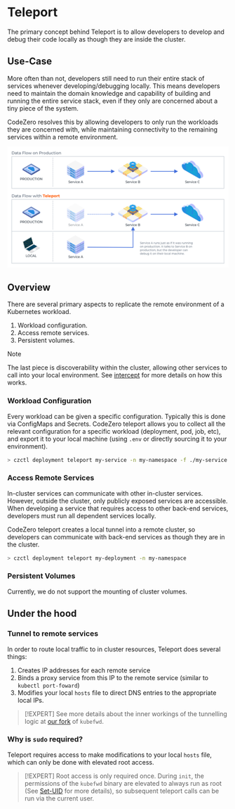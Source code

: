 # Teleport

The primary concept behind Teleport is to allow developers to develop and debug their code locally as though they are inside the cluster.

## Use-Case

More often than not, developers still need to run their entire stack of services whenever developing/debugging locally. This means developers need to maintain the domain knowledge and capability of building and running the entire service stack, even if they only are concerned about a tiny piece of the system.

CodeZero resolves this by allowing developers to only run the workloads they are concerned with, while maintaining connectivity to the remaining services within a remote environment.

![Teleport Dataflow](../../_media/teleport.png ':size=500')

## Overview

There are several primary aspects to replicate the remote environment of a Kubernetes workload.

1. Workload configuration.
2. Access remote services. 
3. Persistent volumes.

> [!NOTE]
> The last piece is discoverability within the cluster, allowing other services
> to call into your local environment. See [intercept](../concepts/intercept) for more details on how this works.

### Workload Configuration

Every workload can be given a specific configuration. Typically this is done via ConfigMaps and Secrets. CodeZero teleport allows you to collect all the relevant configuration for a specific workload (deployment, pod, job, etc), and export it to your local machine (using `.env` or directly sourcing it to your environment).

```bash
> czctl deployment teleport my-service -n my-namespace -f ./my-service.env
```

### Access Remote Services

In-cluster services can communicate with other in-cluster services. However, outside the cluster, only publicly exposed services are accessible. When developing a service that requires access to other back-end services, developers must run all dependent services locally.

CodeZero teleport creates a local tunnel into a remote cluster, so developers can communicate with back-end services as though they are in the cluster.

```bash
> czctl deployment teleport my-deployment -n my-namespace
```

### Persistent Volumes

Currently, we do not support the mounting of cluster volumes.

## Under the hood

### Tunnel to remote services

In order to route local traffic to in cluster resources, Teleport does several things:

1. Creates IP addresses for each remote service
2. Binds a proxy service from this IP to the remote service (similar to `kubectl port-foward`)
3. Modifies your local `hosts` file to direct DNS entries to the appropriate local IPs.

> [!EXPERT]
> See more details about the inner workings of the tunnelling logic at [our fork](https://github.com/c6o/kubefwd) of `kubefwd`.

### Why is `sudo` required?

Teleport requires access to make modifications to your local `hosts` file, which can only be done with elevated root access.

> [!EXPERT]
> Root access is only required once. During `init`, the permissions of the `kubefwd` binary are elevated to always run as root (See [Set-UID](https://en.wikipedia.org/wiki/Setuid) for more details), so subsequent teleport calls can be run via the current user.
